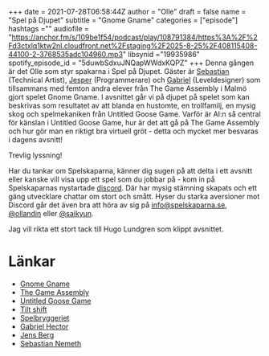 +++ 
date = 2021-07-28T06:58:44Z
author = "Olle"
draft = false
name = "Spel på Djupet"
subtitle = "Gnome Gname"
categories = ["episode"]
hashtags =""
audiofile = "https://anchor.fm/s/109be1f54/podcast/play/108791384/https%3A%2F%2Fd3ctxlq1ktw2nl.cloudfront.net%2Fstaging%2F2025-8-25%2F408115408-44100-2-3768535adc104960.mp3"
libsynid ="19935986"
spotify_episode_id = "5duwbSdxuJNQapWWdxKQPZ"
+++
Denna gången är det Olle som styr spakarna i Spel på Djupet. Gäster är [Sebastian](https://sebastiannemeth.portfoliobox.net/) (Technical Artist), [Jesper](https://www.jens-berg.com/) (Programmerare) och [Gabriel](http://gabrielhector.com/) (Leveldesigner) som tillsammans med femton andra elever från The Game Assembly i Malmö gjort spelet Gnome Gname. I avsnittet går vi på djupet på spelet som kan beskrivas som resultatet av att blanda en hustomte, en trollfamilj, en mysig skog och spelmekaniken från Untitled Goose Game. Varför är AI:n så central för känslan i Untitled Goose Game, hur är det att gå på The Game Assembly och hur gör man en riktigt bra virtuell gröt - detta och mycket mer besvaras i dagens avsnitt!  

Trevlig lyssning!

Har du tankar om Spelskaparna, känner dig sugen på att delta i ett avsnitt eller kanske vill visa upp ett spel som du jobbar på - kom in på Spelskaparnas nystartade [discord](https://discord.gg/hBHEXss). Där har mysig stämning skapats och ett gäng utvecklare chattar om stort och smått. Hyser du starka aversioner mot Discord går det även bra att höra av sig på info@spelskaparna.se, [@ollandin](https://twitter.com/ollelandin) eller [@saikyun](https://twitter.com/Saikyun).

Jag vill rikta ett stort tack till Hugo Lundgren som klippt avsnittet.

# Länkar
* [Gnome Gname](https://spelbryggeriet.itch.io/gnome-gname)
* [The Game Assembly](https://www.thegameassembly.com/)
* [Untitled Goose Game](https://www.youtube.com/watch?v=9LL2AtHo1gk)
* [Tilt shift](https://www.youtube.com/watch?v=SZzcPD7oSD0)
* [Spelbryggeriet](https://spelbryggeriet.itch.io/)
* [Gabriel Hector](http://gabrielhector.com/)
* [Jens Berg](https://www.jens-berg.com/)
* [Sebastian Nemeth](https://sebastiannemeth.portfoliobox.net/)
